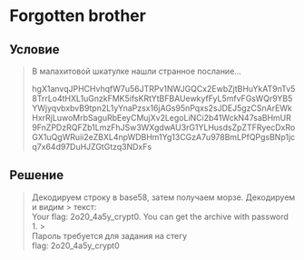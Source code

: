 # Forgotten brother

## Условие
> В малахитовой шкатулке нашли странное послание...
> 
> hgX1anvqJPHCHvhqfW7u56JTRPv1NWJGQCx2EwbZjtBHuYkAT9nTv58TrrLo4tHXL1uGnzkFMK5ifsKRtYtBFBAUewkyfFyL5mfvFGsWQr9YB5YWjyqvbxbvB9tpn2L1yYnaPzsx16jAGs95nPqxs2sJDEJ5gzCSnArEWkHxrRjLuwoMrbSaguRbEeyCMujXv2LegoLiNCi2b41WckN47saBHmUR9FnZPDzRQFZb1LmzFhJSw3WXgdwAU3rG1YLHusdsZpZTFRyecDxRoGX1uQgWRuii2eZBXL4npWDBHm1Yg13CGzA7u978BmLPfQPgsBNp1jcq7x64d97DuHJZGtGtzq3NDxFs

## Решение
> Декодируем строку в base58, затем получаем морзе. Декодируем и видим > текст:<br/>
> Your flag: 2o20_4a5y_crypt0. You can get the archive with password 1. > <br/>
> Пароль требуется для задания на стегу<br/>
> flag: 2o20_4a5y_crypt0